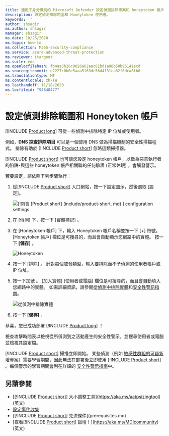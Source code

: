 ```yaml
---
title: 適用于身分識別的 Microsoft Defender 設定偵測排除專案和 honeytoken 帳戶
description: 設定偵測排除範圍和 Honeytoken 使用者。
keywords: ''
author: shsagir
ms.author: shsagir
manager: shsagir
ms.date: 10/26/2020
ms.topic: how-to
ms.collection: M365-security-compliance
ms.service: azure-advanced-threat-protection
ms.reviewer: itargoet
ms.suite: ems
ms.openlocfilehash: fb4aa3b26c9026a62aac81bd1a88b50b95141ecd
ms.sourcegitcommit: e2227c0b0e5aaa5163dc56d4131ca82f8dca8fb0
ms.translationtype: MT
ms.contentlocale: zh-TW
ms.lasthandoff: 11/18/2020
ms.locfileid: "94848477"
---
```

# <a name="configure-detection-exclusions-and-honeytoken-accounts"></a>設定偵測排除範圍和 Honeytoken 帳戶

[!INCLUDE [Product long](includes/product-long.md)] 可從一些偵測中排除特定 IP 位址或使用者。

例如，**DNS 探查排除項目** 可以是一個使用 DNS 做為掃描機制的安全性掃描程式。 排除有助於 [!INCLUDE [Product short](includes/product-short.md)] 忽略這類掃描器。

[!INCLUDE [Product short](includes/product-short.md)] 也可讓您設定 honeytoken 帳戶，以做為惡意執行者的陷阱-與這些 honeytoken 帳戶相關聯的任何驗證 (正常休眠) ，會觸發警示。

若要設定，請依照下列步驟執行︰

1. 從[!INCLUDE [Product short](includes/product-short.md)] 入口網站，按一下設定圖示，然後選取 [設定]。

    ![[!包含 [Product short] (include/product-short. md) ] configuration settings](media/config-menu.png)

1. 在 [偵測]  下，按一下 [實體標記]  。

1. 在 [Honeytoken 帳戶] 下，輸入 Honeytoken 帳戶名稱並按一下 [+] 符號。 [Honeytoken 帳戶] 欄位是可搜尋的，而且會自動顯示您網路中的實體。 按一下 **[儲存]** 。

    ![Honeytoken](media/honeytoken-sensitive.png)

1. 按一下 [排除]  。 針對每個威脅類型，輸入要排除而不予偵測的使用者帳戶或 IP 位址。
1. 按一下加號  。 [加入實體]  \(使用者或電腦\) 欄位是可搜尋的，而且會自動填入您網路中的實體。 如需詳細資訊，請參閱[從偵測中排除實體](excluding-entities-from-detections.md)和[安全性警訊指南](suspicious-activity-guide.md)。

    ![從偵測中排除實體](media/exclusions.png)

1. 按一下 **[儲存]** 。

恭喜，您已成功部署 [!INCLUDE [Product long](includes/product-long.md)] ！

檢查攻擊時間表以檢視從所偵測到之活動產生的安全性警示，並搜尋使用者或電腦並檢視其設定檔。

[!INCLUDE [Product short](includes/product-short.md)] 掃描立即開始。 某些偵測（例如 [敏感性群組的可疑新增](domain-dominance-alerts.md#suspicious-additions-to-sensitive-groups-external-id-2024)專案）需要學習期間，因此無法在部署後立即使用 [!INCLUDE [Product short](includes/product-short.md)] 。每個警示的學習期間會列在詳細的 [安全性警示指南](suspicious-activity-guide.md)中。

## <a name="see-also"></a>另請參閱

- [[!INCLUDE [Product short](includes/product-short.md)] 大小調整工具](https://aka.ms/aatpsizingtool) \(英文\)
- [設定事件收集](configure-event-collection.md)
- [[!INCLUDE [Product short](includes/product-short.md)] 先決條件](prerequisites.md)
- [查看[!INCLUDE [Product short](includes/product-short.md)] 論壇！](https://aka.ms/MDIcommunity)\(英文\)
